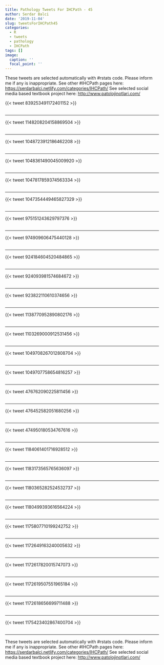 ```yaml
---
title: Pathology Tweets For IHCPath - 45
author: Serdar Balci
date: '2019-11-04'
slug: tweetsForIHCPath45
categories:
  - R
  - tweets
  - pathology
  - IHCPath
tags: []
image:
  caption: ''
  focal_point: ''
---
```



These tweets are selected automatically with #rstats code. Please inform me if any is inappropriate.
See other #IHCPath pages here: https://serdarbalci.netlify.com/categories/IHCPath/ 
See selected social media based textbook project here: http://www.patolojinotlari.com/

{{< tweet 839253491172401152 >}}
<br>
<br>
<hr>
{{< tweet 1148208204158869504 >}}
<br>
<br>
<hr>
{{< tweet 1048723912186462208 >}}
<br>
<br>
<hr>
{{< tweet 1048361490045009920 >}}
<br>
<br>
<hr>
{{< tweet 1047817859374563334 >}}
<br>
<br>
<hr>
{{< tweet 1047354449465827329 >}}
<br>
<br>
<hr>
{{< tweet 975151243629797376 >}}
<br>
<br>
<hr>
{{< tweet 974909606475440128 >}}
<br>
<br>
<hr>
{{< tweet 924184604520484865 >}}
<br>
<br>
<hr>
{{< tweet 924093981574684672 >}}
<br>
<br>
<hr>
{{< tweet 923822110610374656 >}}
<br>
<br>
<hr>
{{< tweet 1138770952890802176 >}}
<br>
<br>
<hr>
{{< tweet 1103269000912531456 >}}
<br>
<br>
<hr>
{{< tweet 1049708267012808704 >}}
<br>
<br>
<hr>
{{< tweet 1049707758654816257 >}}
<br>
<br>
<hr>
{{< tweet 476762090225811456 >}}
<br>
<br>
<hr>
{{< tweet 476452582051680256 >}}
<br>
<br>
<hr>
{{< tweet 474950180534767616 >}}
<br>
<br>
<hr>
{{< tweet 1184061401716928512 >}}
<br>
<br>
<hr>
{{< tweet 1183173565765636097 >}}
<br>
<br>
<hr>
{{< tweet 1180365282524532737 >}}
<br>
<br>
<hr>
{{< tweet 1180499393616564224 >}}
<br>
<br>
<hr>
{{< tweet 1175807710199242752 >}}
<br>
<br>
<hr>
{{< tweet 1172649163240005632 >}}
<br>
<br>
<hr>
{{< tweet 1172617820015747073 >}}
<br>
<br>
<hr>
{{< tweet 1172619507551965184 >}}
<br>
<br>
<hr>
{{< tweet 1172618656699711488 >}}
<br>
<br>
<hr>
{{< tweet 1175423402867400704 >}}
<br>
<br>
<hr>


These tweets are selected automatically with #rstats code. Please inform me if any is inappropriate.
See other #IHCPath pages here: https://serdarbalci.netlify.com/categories/IHCPath/ 
See selected social media based textbook project here: http://www.patolojinotlari.com/
